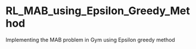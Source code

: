 # RL_MAB_using_Epsilon_Greedy_Method
Implementing the MAB problem in Gym using Epsilon greedy method

